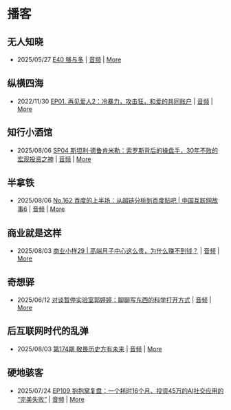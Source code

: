 # 播客

## 无人知晓
- 2025/05/27 [E40 够与多](https://www.xiaoyuzhoufm.com/episode/682ecd8b457b22ce0df770c2) | [音频](https://dts-api.xiaoyuzhoufm.com/track/611719d3cb0b82e1df0ad29e/682ecd8b457b22ce0df770c2/media.xyzcdn.net/611719d3cb0b82e1df0ad29e/lqx1UHbtbLPSGlAcSjWewCS8fYg0.m4a) | [More](channels/%E6%97%A0%E4%BA%BA%E7%9F%A5%E6%99%93.md)

## 纵横四海
- 2022/11/30 [EP01. 再见爱人2：冷暴力，攻击狂，和爱的共同账户](https://www.ximalaya.com/sound/592716797) | [音频](https://aod.cos.tx.xmcdn.com/storages/26c6-audiofreehighqps/E9/4E/GKwRIUEHXOodAq7-QQHYdhCw-aacv2-48K.m4a) | [More](channels/%E7%BA%B5%E6%A8%AA%E5%9B%9B%E6%B5%B7.md)

## 知行小酒馆
- 2025/08/06 [SP04 斯坦利·德鲁肯米勒：索罗斯背后的操盘手，30年不败的宏观投资之神](https://www.xiaoyuzhoufm.com/episode/6892ff9a638b01587937b665) | [音频](https://dts-api.xiaoyuzhoufm.com/track/6013f9f58e2f7ee375cf4216/6892ff9a638b01587937b665/media.xyzcdn.net/FqDj-gHkFILQrRcpREsEcXt06tPG.m4a) | [More](channels/%E7%9F%A5%E8%A1%8C%E5%B0%8F%E9%85%92%E9%A6%86.md)

## 半拿铁
- 2025/08/06 [No.162 百度的上半场：从超链分析到百度贴吧 | 中国互联网故事6](https://www.ximalaya.com/sound/896318036) | [音频](https://tk.wavpub.com/WPDL_ayhPQAHfDBUXFstNhQybhuFPWhmVsYNDxJnZcZwccjfgKTgxXreMqKKReh-3d.m4a) | [More](channels/%E5%8D%8A%E6%8B%BF%E9%93%81.md)

## 商业就是这样
- 2025/08/03 [商业小样29 | 高端月子中心这么贵，为什么赚不到钱？](https://www.ximalaya.com/sound/895276559) | [音频](https://aod.cos.tx.xmcdn.com/storages/1f19-audiofreehighqps/8D/64/GKwRIRwMZS1xAGsDXAPwPKH8.m4a) | [More](channels/%E5%95%86%E4%B8%9A%E5%B0%B1%E6%98%AF%E8%BF%99%E6%A0%B7.md)

## 奇想驿
- 2025/06/12 [对谈暂停实验室郭婷婷：聊聊写东西的科学打开方式](https://www.xiaoyuzhoufm.com/episode/684adc56574f065721d5960c) | [音频](https://dts-api.xiaoyuzhoufm.com/track/6034daea97755b8fc9c66480/684adc56574f065721d5960c/media.xyzcdn.net/6034daea97755b8fc9c66480/lsg_JvFtGZ36OBuiTLgzYxJmHHUx.m4a) | [More](channels/%E5%A5%87%E6%83%B3%E9%A9%BF.md)

## 后互联网时代的乱弹
- 2025/08/03 [第174期 敬畏历史方有未来](https://hosting.wavpub.cn/pie/ep174/) | [音频](https://tk.wavpub.com/WPDL_wEnjchfJrKDrvRKMwEgMrGrmuBUMJKMswJdtTxhZVfnbsyAvfrxxuEmVfc-7e.mp3) | [More](channels/%E5%90%8E%E4%BA%92%E8%81%94%E7%BD%91%E6%97%B6%E4%BB%A3%E7%9A%84%E4%B9%B1%E5%BC%B9.md)

## 硬地骇客
- 2025/07/24 [EP109 抱抱窝复盘：一个耗时16个月、投资45万的AI社交应用的 “完美失败”](https://www.xiaoyuzhoufm.com/episode/68826bd5a9dec9250006210f) | [音频](https://dts-api.xiaoyuzhoufm.com/track/640ee2438be5d40013fe4a87/68826bd5a9dec9250006210f/media.xyzcdn.net/640ee2438be5d40013fe4a87/lr3idEHqffEEMFQQISUS2ZFpI-OI.m4a) | [More](channels/%E7%A1%AC%E5%9C%B0%E9%AA%87%E5%AE%A2.md)

